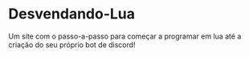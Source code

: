 # Desvendando-Lua
Um site com o passo-a-passo para começar a programar em lua até a criação do seu próprio bot de discord!
